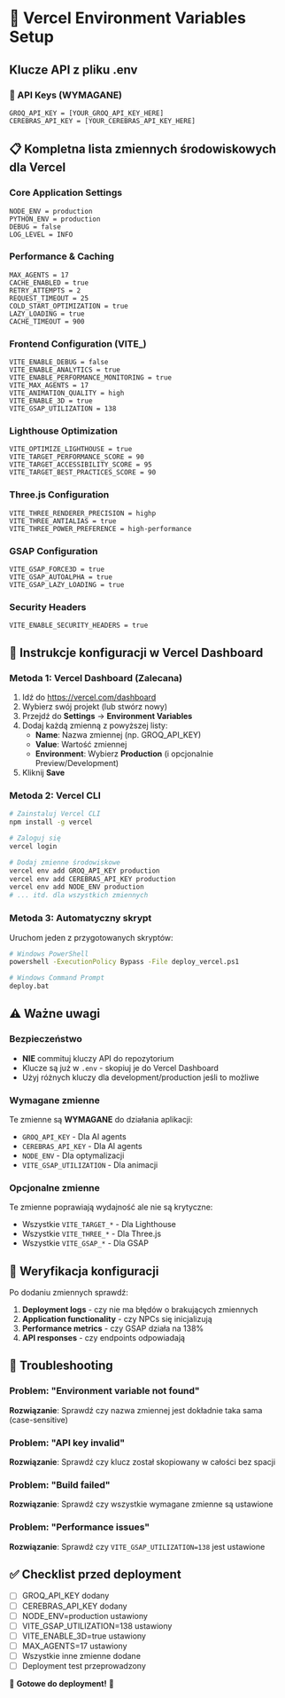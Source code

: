 # 🔑 Vercel Environment Variables Setup

## Klucze API z pliku .env

### 🔐 API Keys (WYMAGANE)
```
GROQ_API_KEY = [YOUR_GROQ_API_KEY_HERE]
CEREBRAS_API_KEY = [YOUR_CEREBRAS_API_KEY_HERE]
```

## 📋 Kompletna lista zmiennych środowiskowych dla Vercel

### Core Application Settings
```
NODE_ENV = production
PYTHON_ENV = production
DEBUG = false
LOG_LEVEL = INFO
```

### Performance & Caching
```
MAX_AGENTS = 17
CACHE_ENABLED = true
RETRY_ATTEMPTS = 2
REQUEST_TIMEOUT = 25
COLD_START_OPTIMIZATION = true
LAZY_LOADING = true
CACHE_TIMEOUT = 900
```

### Frontend Configuration (VITE_)
```
VITE_ENABLE_DEBUG = false
VITE_ENABLE_ANALYTICS = true
VITE_ENABLE_PERFORMANCE_MONITORING = true
VITE_MAX_AGENTS = 17
VITE_ANIMATION_QUALITY = high
VITE_ENABLE_3D = true
VITE_GSAP_UTILIZATION = 138
```

### Lighthouse Optimization
```
VITE_OPTIMIZE_LIGHTHOUSE = true
VITE_TARGET_PERFORMANCE_SCORE = 90
VITE_TARGET_ACCESSIBILITY_SCORE = 95
VITE_TARGET_BEST_PRACTICES_SCORE = 90
```

### Three.js Configuration
```
VITE_THREE_RENDERER_PRECISION = highp
VITE_THREE_ANTIALIAS = true
VITE_THREE_POWER_PREFERENCE = high-performance
```

### GSAP Configuration
```
VITE_GSAP_FORCE3D = true
VITE_GSAP_AUTOALPHA = true
VITE_GSAP_LAZY_LOADING = true
```

### Security Headers
```
VITE_ENABLE_SECURITY_HEADERS = true
```

## 🚀 Instrukcje konfiguracji w Vercel Dashboard

### Metoda 1: Vercel Dashboard (Zalecana)
1. Idź do https://vercel.com/dashboard
2. Wybierz swój projekt (lub stwórz nowy)
3. Przejdź do **Settings** → **Environment Variables**
4. Dodaj każdą zmienną z powyższej listy:
   - **Name**: Nazwa zmiennej (np. GROQ_API_KEY)
   - **Value**: Wartość zmiennej
   - **Environment**: Wybierz **Production** (i opcjonalnie Preview/Development)
5. Kliknij **Save**

### Metoda 2: Vercel CLI
```bash
# Zainstaluj Vercel CLI
npm install -g vercel

# Zaloguj się
vercel login

# Dodaj zmienne środowiskowe
vercel env add GROQ_API_KEY production
vercel env add CEREBRAS_API_KEY production
vercel env add NODE_ENV production
# ... itd. dla wszystkich zmiennych
```

### Metoda 3: Automatyczny skrypt
Uruchom jeden z przygotowanych skryptów:
```bash
# Windows PowerShell
powershell -ExecutionPolicy Bypass -File deploy_vercel.ps1

# Windows Command Prompt
deploy.bat
```

## ⚠️ Ważne uwagi

### Bezpieczeństwo
- **NIE** commituj kluczy API do repozytorium
- Klucze są już w `.env` - skopiuj je do Vercel Dashboard
- Użyj różnych kluczy dla development/production jeśli to możliwe

### Wymagane zmienne
Te zmienne są **WYMAGANE** do działania aplikacji:
- `GROQ_API_KEY` - Dla AI agents
- `CEREBRAS_API_KEY` - Dla AI agents
- `NODE_ENV` - Dla optymalizacji
- `VITE_GSAP_UTILIZATION` - Dla animacji

### Opcjonalne zmienne
Te zmienne poprawiają wydajność ale nie są krytyczne:
- Wszystkie `VITE_TARGET_*` - Dla Lighthouse
- Wszystkie `VITE_THREE_*` - Dla Three.js
- Wszystkie `VITE_GSAP_*` - Dla GSAP

## 🎯 Weryfikacja konfiguracji

Po dodaniu zmiennych sprawdź:
1. **Deployment logs** - czy nie ma błędów o brakujących zmiennych
2. **Application functionality** - czy NPCs się inicjalizują
3. **Performance metrics** - czy GSAP działa na 138%
4. **API responses** - czy endpoints odpowiadają

## 🔧 Troubleshooting

### Problem: "Environment variable not found"
**Rozwiązanie**: Sprawdź czy nazwa zmiennej jest dokładnie taka sama (case-sensitive)

### Problem: "API key invalid"
**Rozwiązanie**: Sprawdź czy klucz został skopiowany w całości bez spacji

### Problem: "Build failed"
**Rozwiązanie**: Sprawdź czy wszystkie wymagane zmienne są ustawione

### Problem: "Performance issues"
**Rozwiązanie**: Sprawdź czy `VITE_GSAP_UTILIZATION=138` jest ustawione

## ✅ Checklist przed deployment

- [ ] GROQ_API_KEY dodany
- [ ] CEREBRAS_API_KEY dodany  
- [ ] NODE_ENV=production ustawiony
- [ ] VITE_GSAP_UTILIZATION=138 ustawiony
- [ ] VITE_ENABLE_3D=true ustawiony
- [ ] MAX_AGENTS=17 ustawiony
- [ ] Wszystkie inne zmienne dodane
- [ ] Deployment test przeprowadzony

🏰 **Gotowe do deployment!** 🍺
